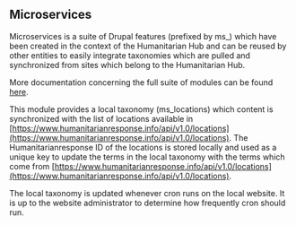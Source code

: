 ## Microservices

Microservices is a suite of Drupal features (prefixed by ms_) which have been created in the context of the
Humanitarian Hub and can be reused by other entities to easily integrate taxonomies which are pulled and
synchronized from sites which belong to the Humanitarian Hub.

More documentation concerning the full suite of modules can be found [here](https://github.com/un-ocha/ms_core).

This module provides a local taxonomy (ms_locations) which content is synchronized with the list of locations available in [https://www.humanitarianresponse.info/api/v1.0/locations](https://www.humanitarianresponse.info/api/v1.0/locations). The Humanitarianresponse ID of the locations is stored locally and used as a unique key to update the terms in the local taxonomy with the terms which come from [https://www.humanitarianresponse.info/api/v1.0/locations](https://www.humanitarianresponse.info/api/v1.0/locations).

The local taxonomy is updated whenever cron runs on the local website. It is up to the website administrator to determine how frequently cron should run.

